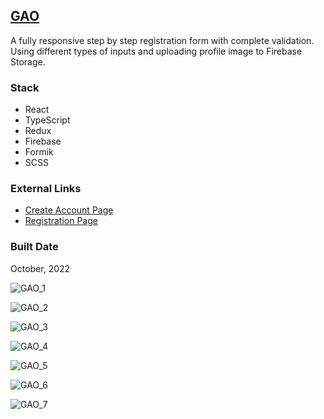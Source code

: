 [GAO](https://react-pet-gao.web.app/)
----------------------------------------------------------------------------------

A fully responsive step by step registration form with complete validation. Using different types of inputs and uploading profile image to Firebase Storage.

### Stack

*   React
*   TypeScript
*   Redux
*   Firebase
*   Formik
*   SCSS

### External Links

*   [Create Account Page](https://react-pet-gao.web.app/)
*   [Registration Page](https://react-pet-gao.web.app/registration)

### Built Date

October, 2022

![GAO_1](https://firebasestorage.googleapis.com/v0/b/petrinich-sergey----portfolio.appspot.com/o/PET_REACT_GAO%2FGAO_1.jpg?alt=media&token=1c010ec0-cbfe-4635-acf4-3cf29f8787f4)

![GAO_2](https://firebasestorage.googleapis.com/v0/b/petrinich-sergey----portfolio.appspot.com/o/PET_REACT_GAO%2FGAO_2.jpg?alt=media&token=ae8a7007-e65c-4f0a-8cd6-b703b738bf13)

![GAO_3](https://firebasestorage.googleapis.com/v0/b/petrinich-sergey----portfolio.appspot.com/o/PET_REACT_GAO%2FGAO_3.jpg?alt=media&token=42ef177a-21d1-4c06-97a5-feb7b63cfd2e)

![GAO_4](https://firebasestorage.googleapis.com/v0/b/petrinich-sergey----portfolio.appspot.com/o/PET_REACT_GAO%2FGAO_4.jpg?alt=media&token=b0abf059-fd05-4589-9961-aa6e1a11c1d0)

![GAO_5](https://firebasestorage.googleapis.com/v0/b/petrinich-sergey----portfolio.appspot.com/o/PET_REACT_GAO%2FGAO_5.jpg?alt=media&token=4441d5aa-346b-44ee-9af9-21a0a976f2e8)

![GAO_6](https://firebasestorage.googleapis.com/v0/b/petrinich-sergey----portfolio.appspot.com/o/PET_REACT_GAO%2FGAO_6.jpg?alt=media&token=97f96db6-15b8-4811-a7ac-df0ffc3ae8b4)

![GAO_7](https://firebasestorage.googleapis.com/v0/b/petrinich-sergey----portfolio.appspot.com/o/PET_REACT_GAO%2FGAO_7.jpg?alt=media&token=c87bbf27-80d0-4cde-b937-ec82152f1477)

